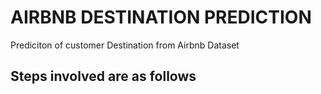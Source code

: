 # AIRBNB DESTINATION PREDICTION
Prediciton of customer Destination from Airbnb Dataset 

## Steps involved are as follows
